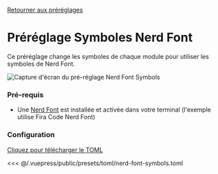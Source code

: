 [Retourner aux préréglages](./README.md#nerd-font-symbols)

# Préréglage Symboles Nerd Font

Ce préréglage change les symboles de chaque module pour utiliser les symboles de Nerd Font.

![Capture d'écran du pré-réglage Nerd Font Symbols](/presets/img/nerd-font-symbols.png)

### Pré-requis

- Une [Nerd Font](https://www.nerdfonts.com/) est installée et activée dans votre terminal (l'exemple utilise Fira Code Nerd Font)

### Configuration

[Cliquez pour télécharger le TOML](/presets/toml/nerd-font-symbols.toml)

<<< @/.vuepress/public/presets/toml/nerd-font-symbols.toml
